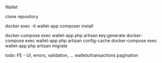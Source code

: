 Wallet

clone repository

docker exec -it wallet-app composer install

docker-compose exec wallet-app php artisan key:generate
docker-compose exec wallet-app php artisan config-cache
docker-compose exec wallet-app php artisan migrate





todo:
FE - UI, errors, validation, ...
wallets/transactions pagination



